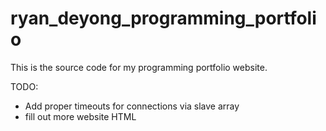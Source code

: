 # ryan_deyong_programming_portfolio #

This is the source code for my programming portfolio website.

TODO:
* Add proper timeouts for connections via slave array
* fill out more website HTML